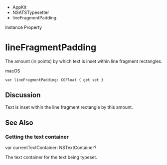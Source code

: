 

- AppKit
- NSATSTypesetter
-  lineFragmentPadding 

Instance Property

# lineFragmentPadding

The amount (in points) by which text is inset within line fragment rectangles.

macOS

``` source
var lineFragmentPadding: CGFloat { get set }
```

## Discussion

Text is inset within the line fragment rectangle by this amount.

## See Also

### Getting the text container

var currentTextContainer: NSTextContainer?

The text container for the text being typeset.

